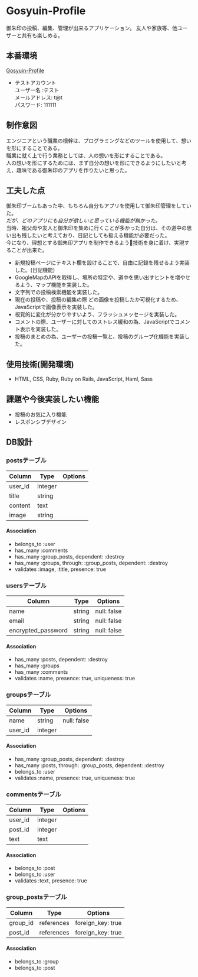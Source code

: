 # Gosyuin-Profile
御朱印の投稿、編集、管理が出来るアプリケーション。
友人や家族等、他ユーザーと共有も楽しめる。


## 本番環境
[Gosyuin-Profile](https://gosyuin-profile.herokuapp.com)
- テストアカウント  
ユーザー名 :テスト  
メールアドレス: t@t  
パスワード: 111111


## 制作意図
エンジニアという職業の根幹は、プログラミングなどのツールを使用して、想いを形にすることである。  
職業に就く上で行う業務としては、人の想いを形にすることである。  
人の想いを形にするためには、まず自分の想いを形にできるようにしたいと考え、趣味である御朱印のアプリを作りたいと思った。


## 工夫した点
御朱印ブームもあった中、もちろん自分もアプリを使用して御朱印管理をしていた。  
*だが、どのアプリにも自分が欲しいと思っている機能が無かった。*  
当時、祖父母や友人と御朱印を集めに行くことが多かった自分は、その道中の思い出も残したいと考えており、日記としても扱える機能が必要だった。  
今になり、理想とする御朱印アプリを制作できるよう技術を身に着け、実現することが出来た。  
- 新規投稿ページにテキスト欄を設けることで、自由に記録を残せるよう実装した。(日記機能)
- GoogleMapのAPIを取得し、場所の特定や、道中を思い出すヒントを増やせるよう、マップ機能を実装した。
- 文字列での投稿検索機能を実装した。
- 現在の投稿や、投稿の編集の際 どの画像を投稿したか可視化するため、JavaScriptで画像表示を実装した。
- 視覚的に変化が分かりやすいよう、フラッシュメッセージを実装した。
- コメントの際、ユーザーに対してのストレス緩和の為、JavaScriptでコメント表示を実装した。
- 投稿のまとめの為、ユーザーの投稿一覧と、投稿のグループ化機能を実装した。


## 使用技術(開発環境)
- HTML, CSS, Ruby, Ruby on Rails, JavaScript, Haml, Sass


## 課題や今後実装したい機能
- 投稿のお気に入り機能
- レスポンシブデザイン


## DB設計

### postsテーブル
|Column|Type|Options|
|------|----|-------|
|user_id|integer||
|title|string||
|content|text||
|image|string||

#### Association
- belongs_to :user
- has_many :comments
- has_many :group_posts, dependent: :destroy
- has_many :groups, through: :group_posts, dependent: :destroy
- validates :image, :title, presence: true


### usersテーブル
|Column|Type|Options|
|------|----|-------|
|name|string|null: false|
|email|string|null: false|
|encrypted_password|string|null: false|

#### Association
- has_many :posts, dependent: :destroy
- has_many :groups
- has_many :comments
- validates :name, presence: true, uniqueness: true


### groupsテーブル
|Column|Type|Options|
|------|----|-------|
|name|string|null: false|
|user_id|integer||

#### Association
- has_many :group_posts, dependent: :destroy
- has_many :posts, through: :group_posts, dependent: :destroy
- belongs_to :user
- validates :name, presence: true, uniqueness: true


### commentsテーブル
|Column|Type|Options|
|------|----|-------|
|user_id|integer||
|post_id|integer||
|text|text||

#### Association
- belongs_to :post
- belongs_to :user
- validates :text, presence: true


### group_postsテーブル
|Column|Type|Options|
|------|----|-------|
|group_id|references|foreign_key: true|
|post_id|references|foreign_key: true|

#### Association
- belongs_to :group
- belongs_to :post
